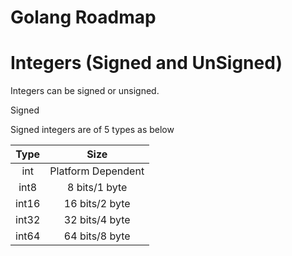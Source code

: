 # Golang Roadmap

# Integers (Signed and UnSigned)

Integers can be signed or unsigned.

Signed

Signed integers are of 5 types as below

| Type | Size |
| :---:   | :---: |
| int | Platform Dependent
| int8 |	8 bits/1 byte
| int16	 |16 bits/2 byte
| int32	 |32 bits/4 byte
| int64	 |64 bits/8 byte